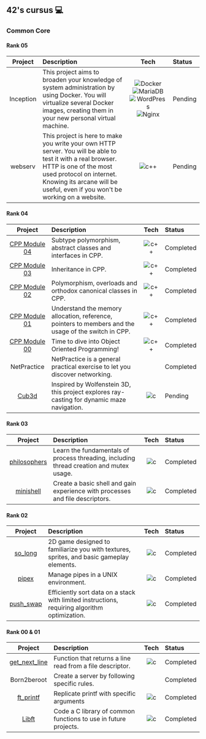 ## 42's cursus 💻

### Common Core

#### Rank 05
| Project   | Description                | Tech | Status     |
| :-------: | :------------------------- | :--: | :--------  |
| Inception | This project aims to broaden your knowledge of system administration by using Docker. You will virtualize several Docker images, creating them in your new personal virtual machine. | ![Docker](https://img.shields.io/badge/-Docker-46a2f1?style=flat-square&logo=docker&logoColor=white) ![MariaDB](https://img.shields.io/badge/MariaDB-003545?style=flat-square&logo=mariadb&logoColor=white) ![WordPress](https://img.shields.io/badge/WordPress-%23117AC9.svg?style=flat-square&logo=WordPress&logoColor=white) ![Nginx](https://img.shields.io/badge/nginx-%23009639.svg?style=flat-square&logo=nginx&logoColor=white) | Pending |
| webserv | This project is here to make you write your own HTTP server. You will be able to test it with a real browser. HTTP is one of the most used protocol on internet. Knowing its arcane will be useful, even if you won't be working on a website. | ![c++](https://img.shields.io/badge/C++-00599C?style=flat-square&logo=C%2B%2B&logoColor=white) | Pending |


#### Rank 04
| Project   | Description                | Tech | Status     |
| :-------: | :------------------------- | :--: | :--------  |
| [CPP Module 04](https://github.com/sabaleonel/CPP-Module-04) | Subtype polymorphism, abstract classes and interfaces in CPP. | ![c++](https://img.shields.io/badge/C++-00599C?style=flat-square&logo=C%2B%2B&logoColor=white) |   Completed |
| [CPP Module 03](https://github.com/sabaleonel/CPP-Module-03) | Inheritance in CPP. | ![c++](https://img.shields.io/badge/C++-00599C?style=flat-square&logo=C%2B%2B&logoColor=white) | Completed |
| [CPP Module 02](https://github.com/sabaleonel/CPP-Module-02) | Polymorphism, overloads and orthodox canonical classes in CPP. | ![c++](https://img.shields.io/badge/C++-00599C?style=flat-square&logo=C%2B%2B&logoColor=white) |  Completed |
| [CPP Module 01](https://github.com/sabaleonel/CPP-Module-01) | Understand the memory allocation, reference, pointers to members and the usage of the switch in CPP. | ![c++](https://img.shields.io/badge/C++-00599C?style=flat-square&logo=C%2B%2B&logoColor=white) | Completed |
| [CPP Module 00](https://github.com/sabaleonel/CPP-Module-00)| Time to dive into Object Oriented Programming! | ![c++](https://img.shields.io/badge/C++-00599C?style=flat-square&logo=C%2B%2B&logoColor=white) | Completed |
| NetPractice | NetPractice is a general practical exercise to let you discover networking. | | Completed |
| [Cub3d](https://github.com/42-Student-Teams/42-cub3D) | Inspired by Wolfenstein 3D, this project explores ray-casting for dynamic maze navigation. | ![c](https://img.shields.io/badge/C-grey?style=flat-square&logo=C&logoColor=white) | Pending |

#### Rank 03
| Project   | Description                | Tech | Status     |
| :-------: | :------------------------- | :--: | :--------  |
| [philosophers](./03_philosophers/philo/) | Learn the fundamentals of process threading, including thread creation and mutex usage. | ![c](https://img.shields.io/badge/C-grey?style=flat-square&logo=C&logoColor=white) | Completed |
| [minishell](https://github.com/42-Student-Teams/42-Minishell) | Create a basic shell and gain experience with processes and file descriptors. | ![c](https://img.shields.io/badge/C-grey?style=flat-square&logo=C&logoColor=white) | Completed |

#### Rank 02
| Project   | Description                | Tech | Status     |
| :-------: | :------------------------- | :--: | :--------  |
| [so_long](./02_so_long) | 2D game designed to familiarize you with textures, sprites, and basic gameplay elements. | ![c](https://img.shields.io/badge/C-grey?style=flat-square&logo=C&logoColor=white) | Completed |
| [pipex](./02_pipex) | Manage pipes in a UNIX environment. | ![c](https://img.shields.io/badge/C-grey?style=flat-square&logo=C&logoColor=white) | Completed |
| [push_swap](./02_push_swap) | Efficiently sort data on a stack with limited instructions, requiring algorithm optimization. | ![c](https://img.shields.io/badge/C-grey?style=flat-square&logo=C&logoColor=white) | Completed |

#### Rank 00 & 01
| Project   | Description                | Tech | Status     |
| :-------: | :------------------------- | :--: | :--------  |
| [get_next_line](./01_get_next_line) | Function that returns a line read from a file descriptor. | ![c](https://img.shields.io/badge/C-grey?style=flat-square&logo=C&logoColor=white) | Completed |
| Born2beroot | Create a server by following specific rules. |  | Completed |
| [ft_printf](./01_ft_printf)  | Replicate printf with specific arguments | ![c](https://img.shields.io/badge/C-grey?style=flat-square&logo=C&logoColor=white) | Completed |
| [Libft](./00_libft)  | Code a C library of common functions to use in future projects. | ![c](https://img.shields.io/badge/C-grey?style=flat-square&logo=C&logoColor=white) | Completed |



